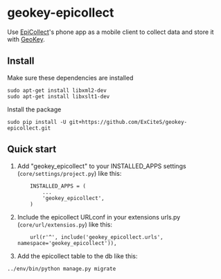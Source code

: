 # geokey-epicollect


Use [EpiCollect](http://www.epicollect.net/)'s phone app as a mobile client to collect data and store it with [GeoKey](http://geokey.org.uk).

## Install

Make sure these dependencies are installed

```
sudo apt-get install libxml2-dev
sudo apt-get install libxslt1-dev
```

Install the package

```
sudo pip install -U git+https://github.com/ExCiteS/geokey-epicollect.git
```

## Quick start

1. Add "geokey_epicollect" to your INSTALLED_APPS settings (`core/settings/project.py`) like this:

    ```
        INSTALLED_APPS = (
            ...
            'geokey_epicollect',
        )
    ```

2. Include the epicollect URLconf in your extensions urls.py (`core/url/extensios.py`) like this:

    ```
        url(r'^', include('geokey_epicollect.urls', namespace='geokey_epicollect')),
    ```
3. Add the epicollect table to the db like this: 

 ```
 ../env/bin/python manage.py migrate
 
```
